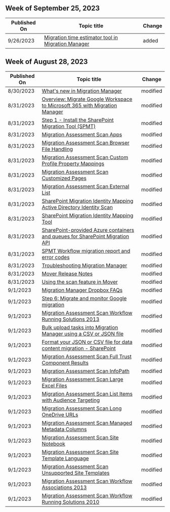 <!-- This file is generated automatically each week. Changes made to this file will be overwritten.-->



## Week of September 25, 2023


| Published On |Topic title | Change |
|------|------------|--------|
| 9/26/2023 | [Migration time estimator tool in Migration Manager](/SharepointMigration/mm-time-estimator) | added |


## Week of August 28, 2023


| Published On |Topic title | Change |
|------|------------|--------|
| 8/30/2023 | [What's new in Migration Manager](/SharepointMigration/mm-whats-new) | modified |
| 8/31/2023 | [Overview: Migrate Google Workspace to Microsoft 365 with Migration Manager](/SharepointMigration/mm-google-overview) | modified |
| 8/31/2023 | [Step 1 - Install the SharePoint Migration Tool (SPMT)](/SharepointMigration/how-to-use-the-sharepoint-migration-tool) | modified |
| 8/31/2023 | [Migration Assessment Scan Apps](/SharepointMigration/migration-assessment-scan-apps) | modified |
| 8/31/2023 | [Migration Assessment Scan Browser File Handling](/SharepointMigration/migration-assessment-scan-browser-file-handling) | modified |
| 8/31/2023 | [Migration Assessment Scan Custom Profile Property Mappings](/SharepointMigration/migration-assessment-scan-custom-profile-property-mappings) | modified |
| 8/31/2023 | [Migration Assessment Scan Customized Pages](/SharepointMigration/migration-assessment-scan-customized-pages) | modified |
| 8/31/2023 | [Migration Assessment Scan External List](/SharepointMigration/migration-assessment-scan-external-list) | modified |
| 8/31/2023 | [SharePoint Migration Identity Mapping Active Directory Identity Scan](/SharepointMigration/sharepoint-migration-identity-mapping-active-directory-identity-scan) | modified |
| 8/31/2023 | [SharePoint Migration Identity Mapping Tool](/SharepointMigration/sharepoint-migration-identity-mapping-tool) | modified |
| 8/31/2023 | [SharePoint-provided Azure containers and queues for SharePoint Migration API](/SharepointMigration/sharepoint-online-provided-azure-containers-and-queues-for-spo-migration-api) | modified |
| 8/31/2023 | [SPMT Workflow migration report and error codes](/SharepointMigration/spmt-workflow-report-and-error-codes) | modified |
| 8/31/2023 | [Troubleshooting Migration Manager](/SharepointMigration/mm-troubleshoot) | modified |
| 8/31/2023 | [Mover Release Notes](/SharepointMigration/mover-release-notes) | modified |
| 8/31/2023 | [Using the scan feature in Mover](/SharepointMigration/mover-scan) | modified |
| 9/1/2023 | [Migration Manager Dropbox FAQs](/SharepointMigration/mm-faqs-dropbox) | modified |
| 9/1/2023 | [Step 6: Migrate and monitor Google migration](/SharepointMigration/mm-google-step6-migrate-monitor) | modified |
| 9/1/2023 | [Migration Assessment Scan Workflow Running Solutions 2013](/SharepointMigration/migration-assessment-scan-workflow-running-solutions-2013) | modified |
| 9/1/2023 | [Bulk upload tasks into Migration Manager using a CSV or JSON file](/SharepointMigration/mm-bulk-upload-format-csv-json) | modified |
| 9/1/2023 | [Format your JSON or CSV file for data content migration - SharePoint](/SharepointMigration/how-to-format-your-csv-file-for-data-content-migration) | modified |
| 9/1/2023 | [Migration Assessment Scan Full Trust Component Results](/SharepointMigration/migration-assessment-scan-full-trust-component-results) | modified |
| 9/1/2023 | [Migration Assessment Scan InfoPath](/SharepointMigration/migration-assessment-scan-infopath) | modified |
| 9/1/2023 | [Migration Assessment Scan Large Excel Files](/SharepointMigration/migration-assessment-scan-large-excel-files) | modified |
| 9/1/2023 | [Migration Assessment Scan List Items with Audience Targeting](/SharepointMigration/migration-assessment-scan-list-items-audience-targeting) | modified |
| 9/1/2023 | [Migration Assessment Scan Long OneDrive URLs](/SharepointMigration/migration-assessment-scan-long-onedrive-urls) | modified |
| 9/1/2023 | [Migration Assessment Scan Managed Metadata Columns](/SharepointMigration/migration-assessment-scan-managed-metadata-columns) | modified |
| 9/1/2023 | [Migration Assessment Scan Site Notebook](/SharepointMigration/migration-assessment-scan-site-notebook) | modified |
| 9/1/2023 | [Migration Assessment Scan Site Template Language](/SharepointMigration/migration-assessment-scan-site-template-language) | modified |
| 9/1/2023 | [Migration Assessment Scan Unsupported Site Templates](/SharepointMigration/migration-assessment-scan-unsupported-site-templates) | modified |
| 9/1/2023 | [Migration Assessment Scan Workflow Associations 2013](/SharepointMigration/migration-assessment-scan-workflow-associations-2013) | modified |
| 9/1/2023 | [Migration Assessment Scan Workflow Running Solutions 2010](/SharepointMigration/migration-assessment-scan-workflow-running-solutions-2010) | modified |
